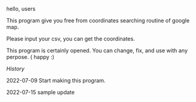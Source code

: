 hello, users

This program give you free from coordinates searching routine of google map.

Please input your csv, you can get the coordinates.

This program is certainly opened. You can change, fix, and use with any perpose. ( happy :)

*History*

2022-07-09 Start making this program.

2022-07-15 sample update

